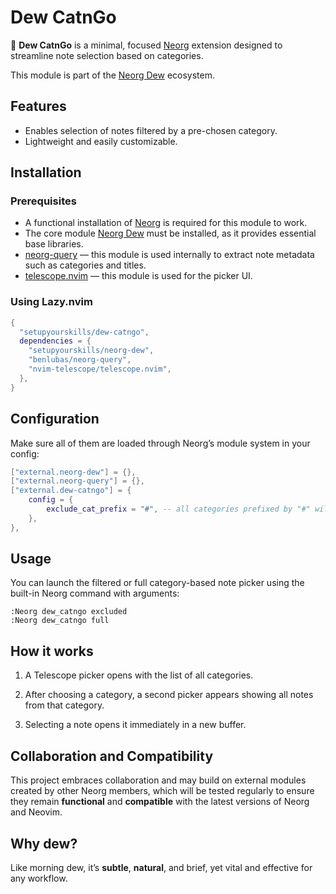 # Dew CatnGo

🌿 **Dew CatnGo** is a minimal, focused [Neorg](https://github.com/nvim-neorg/neorg) extension designed to streamline note selection based on categories.

This module is part of the [Neorg Dew](https://github.com/setupyourskills/neorg-dew) ecosystem.

## Features

- Enables selection of notes filtered by a pre-chosen category.
- Lightweight and easily customizable.

## Installation

### Prerequisites

- A functional installation of [Neorg](https://github.com/nvim-neorg/neorg) is required for this module to work.
- The core module [Neorg Dew](https://github.com/setupyourskills/neorg-dew) must be installed, as it provides essential base libraries.
- [neorg-query](https://github.com/benlubas/neorg-query) — this module is used internally to extract note metadata such as categories and titles.
- [telescope.nvim](https://github.com/nvim-telescope/telescope.nvim) — this module is used for the picker UI.

### Using Lazy.nvim

```lua
{
  "setupyourskills/dew-catngo",
  dependencies = {
    "setupyourskills/neorg-dew",
    "benlubas/neorg-query",
    "nvim-telescope/telescope.nvim",
  },
}
```

## Configuration

Make sure all of them are loaded through Neorg’s module system in your config:

```lua
["external.neorg-dew"] = {},
["external.neorg-query"] = {},
["external.dew-catngo"] = {
    config = {
        exclude_cat_prefix = "#", -- all categories prefixed by "#" will be ignored
    },
},
```

## Usage

You can launch the filtered or full category-based note picker using the built-in Neorg command with arguments:

```
:Neorg dew_catngo excluded
:Neorg dew_catngo full
```

## How it works

1. A Telescope picker opens with the list of all categories.

2. After choosing a category, a second picker appears showing all notes from that category.

3. Selecting a note opens it immediately in a new buffer.

## Collaboration and Compatibility

This project embraces collaboration and may build on external modules created by other Neorg members, which will be tested regularly to ensure they remain **functional** and **compatible** with the latest versions of Neorg and Neovim.  

## Why **dew**?

Like morning dew, it’s **subtle**, **natural**, and brief, yet vital and effective for any workflow.
